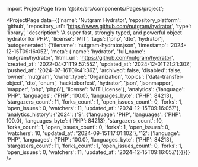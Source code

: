 
import ProjectPage from '@site/src/components/Pages/project';

<ProjectPage
    data={{'name': 'Nutgram Hydrator', 'repository_platform': 'github', 'repository_url': 'https://www.github.com/nutgram/hydrator', 'type': 'library', 'description': 'A super fast, strongly typed, and powerful object hydrator for PHP.', 'license': 'MIT', 'tags': ['php', 'dto', 'hydrator'], 'autogenerated': {'filename': 'nutgram-hydrator.json', 'timestamp': '2024-12-15T09:16:05Z', 'meta': {'name': 'hydrator', 'full_name': 'nutgram/hydrator', 'html_url': 'https://github.com/nutgram/hydrator', 'created_at': '2022-04-21T19:57:55Z', 'updated_at': '2024-12-01T21:21:30Z', 'pushed_at': '2024-07-16T09:41:36Z', 'archived': false, 'disabled': false, 'owner': 'nutgram', 'owner_type': 'Organization', 'topics': ['data-transfer-object', 'dto', 'enum', 'hacktoberfest', 'hydrator', 'json', 'jsonmapper', 'mapper', 'php', 'php8'], 'license': 'MIT License'}, 'analytics': {'language': 'PHP', 'languages': {'PHP': 100.0}, 'languages_byte': {'PHP': 84213}, 'stargazers_count': 11, 'forks_count': 1, 'open_issues_count': 0, 'forks': 1, 'open_issues': 0, 'watchers': 11, 'updated_at': '2024-12-15T09:16:05Z'}, 'analytics_history': {'2024': {'9': {'language': 'PHP', 'languages': {'PHP': 100.0}, 'languages_byte': {'PHP': 84213}, 'stargazers_count': 10, 'forks_count': 1, 'open_issues_count': 0, 'forks': 1, 'open_issues': 0, 'watchers': 10, 'updated_at': '2024-09-15T17:01:10Z'}, '12': {'language': 'PHP', 'languages': {'PHP': 100.0}, 'languages_byte': {'PHP': 84213}, 'stargazers_count': 11, 'forks_count': 1, 'open_issues_count': 0, 'forks': 1, 'open_issues': 0, 'watchers': 11, 'updated_at': '2024-12-15T09:16:05Z'}}}}}}
/>
